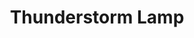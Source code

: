---
title: Thunderstorm Lamp
description: An audiovisual fixture brings all of the thunder but none of the rain to our living room.
link: https://vimeo.com/159278507
readable_url: vimeo.com
---